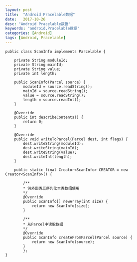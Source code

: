 ```yaml
---
layout: post
title:  "Android Pracelable数据"
date:   2017-10-26
desc: "Android Pracelable数据"
keywords: "android,Pracelable数据"
categories: [Android]
tags: [Android, Pracelable]
---
```


	public class ScanInfo implements Parcelable {

		private String moduleId;
		private String mainId;
		private String value;
		private int length;

		public ScanInfo(Parcel source) {
			moduleId = source.readString();
			mainId = source.readString();
			value = source.readString();
			length = source.readInt();
		}

		@Override
		public int describeContents() {
			return 0;
		}

		@Override
		public void writeToParcel(Parcel dest, int flags) {
			dest.writeString(moduleId);
			dest.writeString(mainId);
			dest.writeString(value);
			dest.writeInt(length);
		}

		public static final Creator<ScanInfo> CREATOR = new Creator<ScanInfo>() {

			/**
			* 供外部类反序列化本类数组使用
			*/
			@Override
			public ScanInfo[] newArray(int size) {
				return new ScanInfo[size];
			}

			/**
			* 从Parcel中读取数据
			*/
			@Override
			public ScanInfo createFromParcel(Parcel source) {
				return new ScanInfo(source);
			}
			};
	}